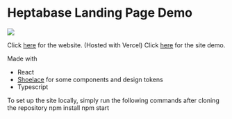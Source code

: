 # Heptabase Landing Page Demo
![](https://user-images.githubusercontent.com/57322506/168492099-2f67152c-d08f-4f46-a8fb-b1e5ccc086ae.png)

Click [here](heptabase.vercel.app) for the website. (Hosted with Vercel)
Click [here](https://drive.google.com/file/d/1g1uLmaTZ1A1WnFuR-ntM3WfR1cLmu6FC/view?usp=sharing) for the site demo.

Made with
- React
- [Shoelace](https://shoelace.style/) for some components and design tokens
- Typescript


To set up the site locally, simply run the following commands after cloning the repository
    npm install
    npm start


